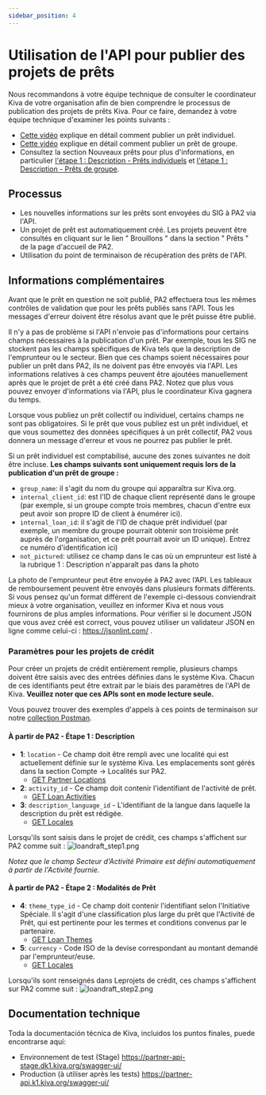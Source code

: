 ```yaml
---
sidebar_position: 4
---
```


# Utilisation de l'API pour publier des projets de prêts
Nous recommandons à votre équipe technique de consulter le coordinateur Kiva de votre organisation afin de bien comprendre le processus de publication des projets de prêts Kiva. Pour ce faire, demandez à votre équipe technique d'examiner les points suivants :
* [Cette vidéo](https://www.youtube.com/watch?v=9gScexv-yZo&amp;t=5s) explique en détail comment publier un prêt individuel.
* [Cette vidéo](https://www.youtube.com/watch?v=KvKUScWF73M&amp;t=1s) explique en détail comment publier un prêt de groupe.
* Consultez la section Nouveaux prêts pour plus d'informations, en particulier [l'étape 1 : Description - Prêts individuels](https://kivapartnerhelpcenter.zendesk.com/hc/en-us/articles/360030919632) et [l'étape 1 : Description - Prêts de groupe](https://kivapartnerhelpcenter.zendesk.com/hc/en-us/articles/360031260191).
 
## Processus
* Les nouvelles informations sur les prêts sont envoyées du SIG à PA2 via l'API.
* Un projet de prêt est automatiquement créé. Les projets peuvent être consultés en cliquant sur le lien " Brouillons " dans la section " Prêts " de la page d'accueil de PA2.
* Utilisation du point de terminaison de récupération des prêts de l'API.

## Informations complémentaires
Avant que le prêt en question ne soit publié, PA2 effectuera tous les mêmes contrôles de validation que pour les prêts publiés sans l'API. Tous les messages d'erreur doivent être résolus avant que le prêt puisse être publié.

Il n'y a pas de problème si l'API n'envoie pas d'informations pour certains champs nécessaires à la publication d'un prêt. Par exemple, tous les SIG ne stockent pas les champs spécifiques de Kiva tels que la description de l'emprunteur ou le secteur. Bien que ces champs soient nécessaires pour publier un prêt dans PA2, ils ne doivent pas être envoyés via l'API. Les informations relatives à ces champs peuvent être ajoutées manuellement après que le projet de prêt a été créé dans PA2. Notez que plus vous pouvez envoyer d'informations via l'API, plus le coordinateur Kiva gagnera du temps.

Lorsque vous publiez un prêt collectif ou individuel, certains champs ne sont pas obligatoires. Si le prêt que vous publiez est un prêt individuel, et que vous soumettez des données spécifiques à un prêt collectif, PA2 vous donnera un message d'erreur et vous ne pourrez pas publier le prêt.

Si un prêt individuel est comptabilisé, aucune des zones suivantes ne doit être incluse. **Les champs suivants sont uniquement requis lors de la publication d'un prêt de groupe :**
* `group_name`: il s'agit du nom du groupe qui apparaîtra sur Kiva.org.
* `internal_client_id`: est l'ID de chaque client représenté dans le groupe (par exemple, si un groupe compte trois membres, chacun d'entre eux peut avoir son propre ID de client à énumérer ici).
* `internal_loan_id`: il s'agit de l'ID de chaque prêt individuel (par exemple, un membre du groupe pourrait obtenir son troisième prêt auprès de l'organisation, et ce prêt pourrait avoir un ID unique). Entrez ce numéro d'identification ici)
* `not_pictured`: utilisez ce champ dans le cas où un emprunteur est listé à la rubrique 1 : Description n'apparaît pas dans la photo

La photo de l'emprunteur peut être envoyée à PA2 avec l’API. Les tableaux de remboursement peuvent être envoyés dans plusieurs formats différents. Si vous pensez qu'un format différent de l'exemple ci-dessous conviendrait mieux à votre organisation, veuillez en informer Kiva et nous vous fournirons de plus amples informations. Pour vérifier si le document JSON que vous avez créé est correct, vous pouvez utiliser un validateur JSON en ligne comme celui-ci : https://jsonlint.com/ .

### Paramètres pour les projets de crédit

Pour créer un  projets de crédit entièrement remplie, plusieurs champs doivent être saisis avec des entrées définies dans le système Kiva. Chacun de ces identifiants peut être extrait par le biais des paramètres de l'API de Kiva. **Veuillez noter que ces APIs sont en mode lecture seule.**

Vous pouvez trouver des exemples d'appels à ces points de terminaison sur notre [collection Postman](https://github.com/kiva/fps-sdk/tree/main/samples/postman).

#### À partir de PA2 - Étape 1 : Description
* **1**: `location` - Ce champ doit être rempli avec une localité qui est actuellement définie sur le système Kiva. Les emplacements sont gérés dans la section Compte -> Localités sur PA2.
    * [GET Partner Locations](https://partner-api.k1.kiva.org/swagger-ui/#/partner-configurations/locationConfigsRouteUsingGET)
* **2**: `activity_id` - Ce champ doit contenir l'identifiant de l'activité de prêt.
    * [GET Loan Activities](https://partner-api.k1.kiva.org/swagger-ui/#/partner-configurations/activityConfigsRouteUsingGET)
* **3**: `description_language_id` - L'identifiant de la langue dans laquelle la description du prêt est rédigée.
    * [GET Locales](https://partner-api.k1.kiva.org/swagger-ui/#/partner-configurations/localeConfigsRouteUsingGET)

Lorsqu'ils sont saisis dans le projet de crédit, ces champs s'affichent sur PA2 comme suit :
![loandraft_step1.png](@site/static/img/pa2/loandraft_step1.png)

*Notez que le champ Secteur d'Activité Primaire est défini automatiquement à partir de l'Activité fournie.*

#### À partir de PA2 - Étape 2 : Modalités de Prêt
* **4**: `theme_type_id` - Ce champ doit contenir l'identifiant selon l'Initiative Spéciale. Il s'agit d'une classification plus large du prêt que l'Activité de Prêt, qui est pertinente pour les termes et conditions convenus par le partenaire.
    * [GET Loan Themes](https://partner-api.k1.kiva.org/swagger-ui/#/partner-configurations/themeConfigsRouteUsingGET)
* **5**: `currency` - Code ISO de la devise correspondant au montant demandé par l'emprunteur/euse.
    * [GET Locales](https://partner-api.k1.kiva.org/swagger-ui/#/partner-configurations/localeConfigsRouteUsingGET)

Lorsqu'ils sont renseignés dans Leprojets de crédit, ces champs s'affichent sur PA2 comme suit :
![loandraft_step2.png](@site/static/img/pa2/loandraft_step2.png)

## Documentation technique
Toda la documentación técnica de Kiva, incluidos los puntos finales, puede encontrarse aquí:
* Environnement de test (Stage) https://partner-api-stage.dk1.kiva.org/swagger-ui/
* Production (à utiliser après les tests)  https://partner-api.k1.kiva.org/swagger-ui/
